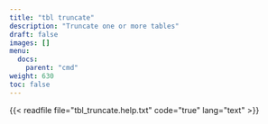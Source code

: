 ```yaml
---
title: "tbl truncate"
description: "Truncate one or more tables"
draft: false
images: []
menu:
  docs:
    parent: "cmd"
weight: 630
toc: false
---
```


{{< readfile file="tbl_truncate.help.txt" code="true" lang="text" >}}

